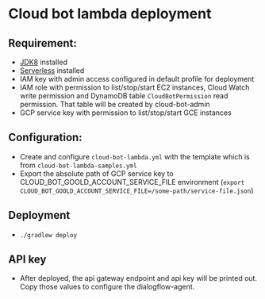 # Cloud bot lambda deployment

## Requirement:
* [JDK8](http://www.oracle.com/technetwork/java/javase/downloads/index.html) installed 
* [Serverless](https://serverless.com/) installed
* IAM key with admin access configured in default profile for deployment
* IAM role with permission to list/stop/start EC2 instances, Cloud Watch write permission and DynamoDB table `CloudBotPermission` read permission. That table will be created by cloud-bot-admin
* GCP service key with permission to list/stop/start GCE instances

## Configuration:
* Create and configure `cloud-bot-lambda.yml` with the template which is from `cloud-bot-lambda-samples.yml`
* Export the absolute path of GCP service key to CLOUD_BOT_GOOLD_ACCOUNT_SERVICE_FILE environment (`export CLOUD_BOT_GOOLD_ACCOUNT_SERVICE_FILE=/some-path/service-file.json`)


## Deployment
* `./gradlew deploy`

## API key
* After deployed, the api gateway endpoint and api key will be printed out. Copy those values to configure the dialogflow-agent.
